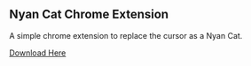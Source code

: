 ## Nyan Cat Chrome Extension

A simple chrome extension to replace the cursor as a Nyan Cat. 

[Download Here](https://chrome.google.com/webstore/detail/nyan-cat-mouse/fpoahanoepmhkfiihjpjhlgoclodemli)

